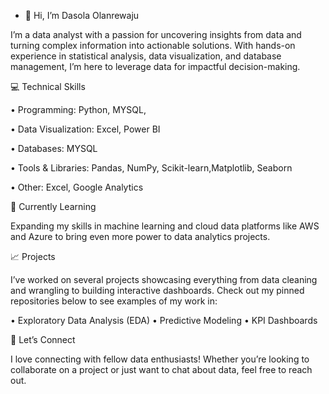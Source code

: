 - 👋 Hi, I’m Dasola Olanrewaju


I’m a data analyst with a passion for uncovering insights from data and turning complex information into actionable solutions. With hands-on experience in statistical analysis, data visualization, and database management, I’m here to leverage data for impactful decision-making.

💻 Technical Skills

 • Programming: Python, MYSQL, 
 
 • Data Visualization: Excel, Power BI 
 
 • Databases:  MYSQL
 
 • Tools & Libraries: Pandas, NumPy, Scikit-learn,Matplotlib, Seaborn
 
 • Other: Excel, Google Analytics

🌱 Currently Learning

Expanding my skills in machine learning and cloud data platforms like AWS and Azure to bring even more power to data analytics projects.

📈 Projects

I’ve worked on several projects showcasing everything from data cleaning and wrangling to building interactive dashboards. Check out my pinned repositories below to see examples of my work in:

 • Exploratory Data Analysis (EDA)
 • Predictive Modeling
 • KPI Dashboards

🤝 Let’s Connect

I love connecting with fellow data enthusiasts! Whether you’re looking to collaborate on a project or just want to chat about data, feel free to reach out.


